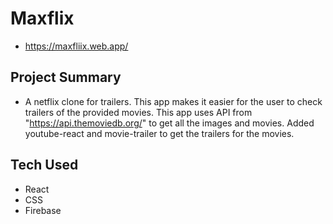 # Maxflix
  - https://maxfliix.web.app/

## Project Summary
  - A netflix clone for trailers. This app makes it easier for the user to check trailers of the provided movies. This app uses API from "https://api.themoviedb.org/" to get all the images and movies. Added youtube-react and movie-trailer to get the trailers for the movies. 

## Tech Used
  - React
  - CSS
  - Firebase
